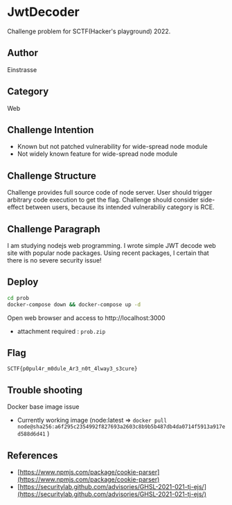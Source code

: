 # JwtDecoder
Challenge problem for SCTF(Hacker's playground) 2022.

## Author
Einstrasse

## Category
Web

## Challenge Intention
- Known but not patched vulnerability for wide-spread node module
- Not widely known feature for wide-spread node module

## Challenge Structure
Challenge provides full source code of node server. User should trigger arbitrary code execution to get the flag.
Challenge should consider side-effect between users, because its intended vulnerabiliy category is RCE.


## Challenge Paragraph
I am studying nodejs web programming. I wrote simple JWT decode web site with popular node packages. Using recent packages, I certain that there is no severe security issue!

## Deploy
```bash
cd prob
docker-compose down && docker-compose up -d
```
Open web browser and access to http://localhost:3000
- attachment required : `prob.zip`
  
## Flag
`SCTF{p0pul4r_m0dule_Ar3_n0t_4lway3_s3cure}`

## Trouble shooting

Docker base image issue
- Currently working image (node:latest => `docker pull node@sha256:a6f295c2354992f827693a2603c8b9b5b487db4da0714f5913a917ed588d6d41` )

## References
- [https://www.npmjs.com/package/cookie-parser](https://www.npmjs.com/package/cookie-parser)
- [https://securitylab.github.com/advisories/GHSL-2021-021-tj-ejs/](https://securitylab.github.com/advisories/GHSL-2021-021-tj-ejs/)
